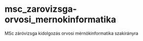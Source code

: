 # msc_zarovizsga-orvosi_mernokinformatika
MSc záróvizsga kidolgozás orvosi mérnökinformatika szakirányra

